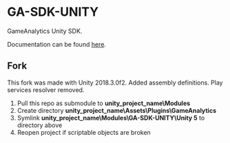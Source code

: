 # GA-SDK-UNITY
GameAnalytics Unity SDK.

Documentation can be found [here](https://gameanalytics.com/docs/unity-sdk).

## Fork
This fork was made with Unity 2018.3.0f2. Added assembly definitions. Play services resolver removed.

1. Pull this repo as submodule to **unity_project_name\Modules**
2. Create directory **unity_project_name\Assets\Plugins\GameAnalytics**
3. Symlink **unity_project_name\Modules\GA-SDK-UNITY\Unity 5** to directory above
4. Reopen project if scriptable objects are broken
